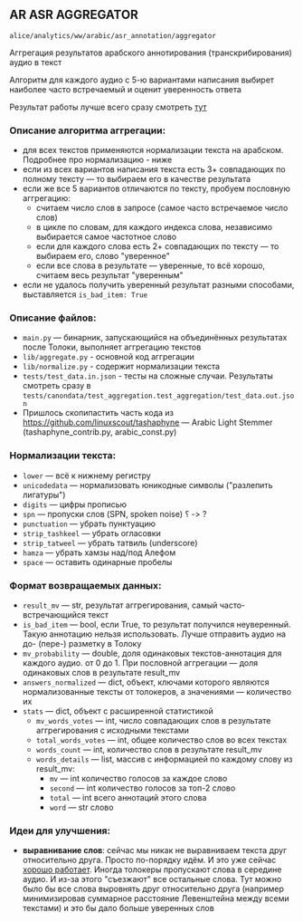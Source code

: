## AR ASR AGGREGATOR
`alice/analytics/ww/arabic/asr_annotation/aggregator`

Аггрегация результатов арабского аннотирования (транскрибирования) аудио в текст

Алгоритм для каждого аудио с 5-ю вариантами написания выбирет наиболее часто встречаемый и оценит уверенность ответа

Результат работы лучше всего сразу смотреть [тут](https://a.yandex-team.ru/arcadia/alice/analytics/ww/arabic/asr_annotation/aggregator/tests/canondata/test_aggregation.test_aggregation/test_data.out.json?rev=2196d110287a8397c125ef11710697cb917ae9df#L228-311)

### Описание алгоритма аггрегации:
* для всех текстов применяются нормализации текста на арабском. Подробнее про нормализацию - ниже
* если из всех вариантов написания текста есть 3+ совпадающих по полному тексту — то выбираем его в качестве результата
* если же все 5 вариантов отличаются по тексту, пробуем пословную аггрегацию:
    * считаем число слов в запросе (самое часто встречаемое число слов)
    * в цикле по словам, для каждого индекса слова, независимо выбирается самое частотное слово
    * если для каждого слова есть 2+ совпадающих по тексту — то выбираем его, слово "уверенное"
    * если все слова в результате — уверенные, то всё хорошо, считаем весь результат "уверенным"
* если не удалось получить уверенный результат разными способами, выставляется `is_bad_item: True`

### Описание файлов:
* `main.py` — бинарник, запускающийся на объединённых результатах после Толоки, выполняет аггрегацию текстов
* `lib/aggregate.py` - основной код аггрегации
* `lib/normalize.py` - содержит нормализации текста
* `tests/test_data.in.json` - тесты на сложные случаи. Результаты смотреть сразу в `tests/canondata/test_aggregation.test_aggregation/test_data.out.json`
* Пришлось скопипастить часть кода из https://github.com/linuxscout/tashaphyne — Arabic Light Stemmer (tashaphyne_contrib.py, arabic_const.py)

### Нормализации текста:
* `lower` — всё к нижнему регистру
* `unicodedata` — нормализовать юникодные символы ("разлепить лигатуры")
* `digits` — цифры прописью
* `spn` — пропуски слов (SPN, spoken noise) ؟ -> ?
* `punctuation` — убрать пунктуацию
* `strip_tashkeel` — убрать огласовки
* `strip_tatweel` — убрать татвиль (underscore)
* `hamza` — убрать хамзы над/под Алефом
* `space` — оставить одинарные пробелы

### Формат возвращаемых данных:
* `result_mv` — str, результат аггрегирования, самый часто-встречающийся текст
* `is_bad_item` — bool, если True, то результат получился неуверенный. Такую аннотацию нельзя использовать. Лучше отправить аудио на до- (пере-) разметку в Толоку
* `mv_probability` — double, доля одинаковых текстов-аннотация для каждого аудио. от 0 до 1. При пословной аггрегации — доля одинаковых слов в результате result_mv
* `answers_normalized` — dict, объект, ключами которого являются нормализованные тексты от толокеров, а значениями — количество их
* `stats` — dict, объект с расширенной статистикой
    * `mv_words_votes` — int, число совпадающих слов в результате аггрегирования с исходными текстами
    * `total_words_votes` — int, общее количество слов во всех текстах
    * `words_count` — int, количество слов в результате result_mv
    * `words_details` — list, массив с информацией по каждому слову из result_mv: 
        * `mv` — int количество голосов за каждое слово
        * `second` — int количество голосов за топ-2 слово 
        * `total` — int всего аннотаций этого слова
        * `word` — str слово

### Идеи для улучшения:
* **выравнивание слов**: сейчас мы никак не выравниваем текста друг относительно друга. Просто по-порядку идём. И это уже сейчас [хорошо работает](https://st.yandex-team.ru/ATAN-628#62b5b9a258c2023af37a618d). Иногда толокеры пропускают слова в середине аудио. И из-за этого "съезжают" все остальные слова. Тут можно было бы все слова выровнять друг относительно друга (например минимизировав суммарное расстояние Левенштейна между всеми текстами) и это бы дало больше уверенных слов